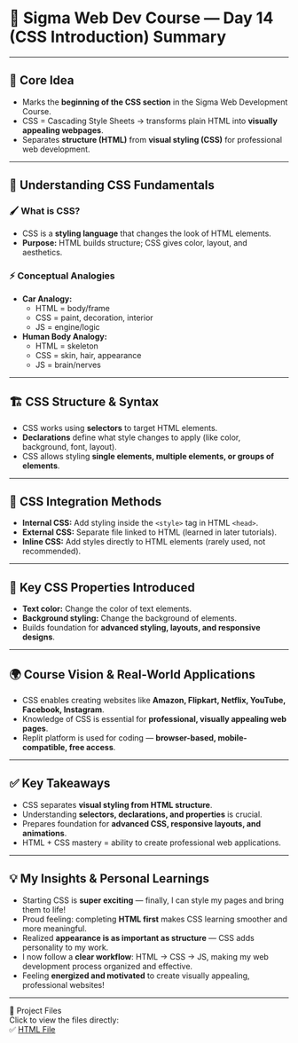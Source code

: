 # 📝 Sigma Web Dev Course — Day 14 (CSS Introduction) Summary

---

## 🌟 Core Idea
- Marks the **beginning of the CSS section** in the Sigma Web Development Course.  
- CSS = Cascading Style Sheets → transforms plain HTML into **visually appealing webpages**.  
- Separates **structure (HTML)** from **visual styling (CSS)** for professional web development.  

---

## 🎨 Understanding CSS Fundamentals

### 🖌️ What is CSS?
- CSS is a **styling language** that changes the look of HTML elements.  
- **Purpose:** HTML builds structure; CSS gives color, layout, and aesthetics.  

### ⚡ Conceptual Analogies
- **Car Analogy:**  
  - HTML = body/frame  
  - CSS = paint, decoration, interior  
  - JS = engine/logic  
- **Human Body Analogy:**  
  - HTML = skeleton  
  - CSS = skin, hair, appearance  
  - JS = brain/nerves  

---

## 🏗️ CSS Structure & Syntax
- CSS works using **selectors** to target HTML elements.  
- **Declarations** define what style changes to apply (like color, background, font, layout).  
- CSS allows styling **single elements, multiple elements, or groups of elements**.  

---

## 🔹 CSS Integration Methods
- **Internal CSS:** Add styling inside the `<style>` tag in HTML `<head>`.  
- **External CSS:** Separate file linked to HTML (learned in later tutorials).  
- **Inline CSS:** Add styles directly to HTML elements (rarely used, not recommended).  

---

## 🎯 Key CSS Properties Introduced
- **Text color:** Change the color of text elements.  
- **Background styling:** Change the background of elements.  
- Builds foundation for **advanced styling, layouts, and responsive designs**.  

---

## 🌍 Course Vision & Real-World Applications
- CSS enables creating websites like **Amazon, Flipkart, Netflix, YouTube, Facebook, Instagram**.  
- Knowledge of CSS is essential for **professional, visually appealing web pages**.  
- Replit platform is used for coding — **browser-based, mobile-compatible, free access**.  

---

## ✅ Key Takeaways
- CSS separates **visual styling from HTML structure**.  
- Understanding **selectors, declarations, and properties** is crucial.  
- Prepares foundation for **advanced CSS, responsive layouts, and animations**.  
- HTML + CSS mastery = ability to create professional web applications.  

---

## 💡 My Insights & Personal Learnings
- Starting CSS is **super exciting** — finally, I can style my pages and bring them to life!  
- Proud feeling: completing **HTML first** makes CSS learning smoother and more meaningful.  
- Realized **appearance is as important as structure** — CSS adds personality to my work.  
- I now follow a **clear workflow**: HTML → CSS → JS, making my web development process organized and effective.  
- Feeling **energized and motivated** to create visually appealing, professional websites!  

---

📂 Project Files  
Click to view the files directly:  
✅ [HTML File](./index.html)  




